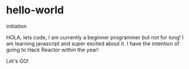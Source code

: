 # hello-world
initiation

HOLA, lets code, I am currently a beginner programmer but not for long!  I am learning javascript and super excited about it.  I have the intention of going to Hack Reactor within the year!

Let's GO!
